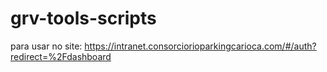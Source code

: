 # grv-tools-scripts
para usar no site: https://intranet.consorciorioparkingcarioca.com/#/auth?redirect=%2Fdashboard
